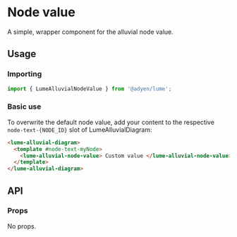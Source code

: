 # Node value

A simple, wrapper component for the alluvial node value.

## Usage

### Importing

```ts
import { LumeAlluvialNodeValue } from '@adyen/lume';
```

### Basic use

To overwrite the default node value, add your content to the respective `node-text-{NODE_ID}` slot of LumeAlluvialDiagram:

```html
<lume-alluvial-diagram>
  <template #node-text-myNode>
    <lume-alluvial-node-value> Custom value </lume-alluvial-node-value>
  </template>
</lume-alluvial-diagram>
```

## API

### Props

No props.
